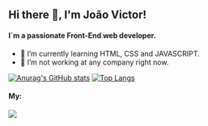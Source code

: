 ## Hi there 👋, I'm João Victor! 

<!--
**Jvictorcz/Jvictorcz** is a ✨ _special_ ✨ repository because its `README.md` (this file) appears on your GitHub profile.

Here are some ideas to get you started:

- 🔭 I’m currently working on ...
- 🌱 I’m currently learning ...
- 👯 I’m looking to collaborate on ...
- 🤔 I’m looking for help with ...
- 💬 Ask me about ...
- 📫 How to reach me: ...
- 😄 Pronouns: ...
- ⚡ Fun fact: ...
-->
#### I´m a passionate Front-End web developer.
- 🌱 I’m currently learning HTML, CSS and JAVASCRIPT.
- 🔭 I’m not working at any company right now. 
  
  
[![Anurag's GitHub stats](https://github-readme-stats.vercel.app/api?username=Jvictorcz&theme=gotham)](https://github.com/Jvictorcz/github-readme-stats)
[![Top Langs](https://github-readme-stats.vercel.app/api/top-langs/?username=Jvictorcz&layout=compact&theme=gotham)](https://github.com/Jvictorcz/github-readme-stats)



#### My:<a href="https://www.linkedin.com/in/joaovictorcz/" >
<img src="https://img.shields.io/badge/LinkedIn-0077B5?style=for-the-badge&logo=linkedin&logoColor=white" href="https://www.linkedin.com/in/joaovictorcz/" />
</a>
